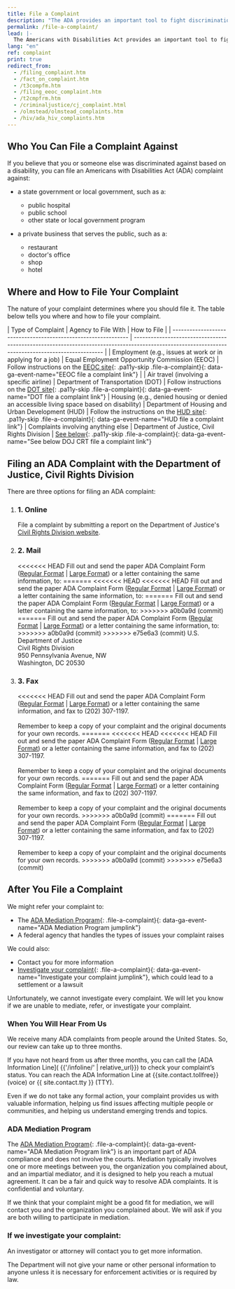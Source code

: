 ```yaml
---
title: File a Complaint
description: "The ADA provides an important tool to fight discrimination: filing a complaint with an appropriate federal agency. This page outlines the steps to do so."
permalink: /file-a-complaint/
lead: |-
  The Americans with Disabilities Act provides an important tool to fight discrimination: filing a complaint with an appropriate federal agency.  This page outlines the steps to get you started.
lang: "en"
ref: complaint
print: true
redirect_from:
  - /filing_complaint.htm
  - /fact_on_complaint.htm
  - /t3compfm.htm
  - /filing_eeoc_complaint.htm
  - /t2cmpfrm.htm
  - /criminaljustice/cj_complaint.html
  - /olmstead/olmstead_complaints.htm
  - /hiv/ada_hiv_complaints.htm
---
```


## Who You Can File a Complaint Against

If you believe that you or someone else was discriminated against based on a disability, you can file an Americans with Disabilities Act (ADA) complaint against:

- a state government or local government, such as a:
  - public hospital
  - public school
  - other state or local government program

- a private business that serves the public, such as a:
  - restaurant
  - doctor's office
  - shop
  - hotel

## Where and How to File Your Complaint

The nature of your complaint determines where you should file it. The table below tells you where and how to file your complaint.

| Type of Complaint                                              | Agency to File With                                              | How to File                                                                                                                             |
| -------------------------------------------------------------- | ------------------------------------------------------------------------------------------------------------------------------------------------- |
| Employment (e.g., issues at work or in applying for a job) | Equal Employment Opportunity Commission (EEOC) | Follow instructions on the [EEOC site](http://www.eeoc.gov/filing-charge-discrimination){: .pa11y-skip .file-a-complaint}{: data-ga-event-name="EEOC file a complaint link"}                                                       |
| Air travel (involving a specific airline)                   | Department of Transportation (DOT) | Follow instructions on the [DOT site](http://www.transportation.gov/airconsumer/complaints-alleging-discriminatory-treatment-against-disabled-travelers){: .pa11y-skip .file-a-complaint}{: data-ga-event-name="DOT file a complaint link"}
| Housing (e.g., denied housing or denied an accessible living space based on disability)                 | Department of Housing and Urban Development (HUD) | Follow the instructions on the [HUD site](https://www.hud.gov/program_offices/fair_housing_equal_opp/online-complaint){: .pa11y-skip .file-a-complaint}{: data-ga-event-name="HUD file a complaint link"}
| Complaints involving anything else                                                          | Department of Justice, Civil Rights Division                                                           | [See below](#filing-a-complaint-with-the-department-of-justice-civil-rights-division){: .pa11y-skip .file-a-complaint}{: data-ga-event-name="See below DOJ CRT file a complaint link"}

## Filing an ADA Complaint with the Department of Justice, Civil Rights Division
There are three options for filing an ADA complaint:
<div class="filing-options">
<ol>
<li>
<h3 class="margin-left-1">1. Online</h3>
<span>File a complaint by submitting a report on the Department of Justice's <a href="https://civilrights.justice.gov/report?utm_campaign=499a0d26-884a-47aa-9afc-70094d92e6f5" class="file-a-complaint" data-ga-event-name="DOJ CRT file a complaint link">Civil Rights Division website</a>.</span>
</li>

<li>
<h3 class="margin-left-1">2. Mail</h3>
<<<<<<< HEAD
<span>Fill out and send the paper ADA Complaint Form (<a class="pa11y-skip file-a-complaint" data-ga-event-name="ADA complaint form 1 file a complaint link" href="{{'assets/pdfs/file-a-complaint.pdf' | relative_url}}">Regular Format</a> | <a class="pa11y-skip file-a-complaint" data-ga-event-name="ADA complaint form 1 file a complaint link" href="{{'assets/pdfs/file-a-complaint-lg.pdf' | relative_url}}">Large Format</a>) or a letter containing the same information, to:</span>
=======
<<<<<<< HEAD
<<<<<<< HEAD
<span>Fill out and send the paper ADA Complaint Form (<a class="pa11y-skip file-a-complaint" data-ga-event-name="ADA complaint form 1 file a complaint link" href="{{'assets/pdfs/file-a-complaint.pdf' | relative_url}}">Regular Format</a> | <a class="pa11y-skip file-a-complaint" data-ga-event-name="ADA complaint form 1 file a complaint link" href="{{'assets/pdfs/file-a-complaint-lg.pdf' | relative_url}}">Large Format</a>) or a letter containing the same information, to:</span>
=======
<span>Fill out and send the paper ADA Complaint Form (<a class="pa11y-skip file-a-complaint" data-ga-event-name="ADA complaint form 1 file a complaint link" href="{{'assets/_pdfs/file-a-complaint.pdf' | relative_url}}">Regular Format</a> | <a class="pa11y-skip file-a-complaint" data-ga-event-name="ADA complaint form 1 file a complaint link" href="{{'assets/_pdfs/file-a-complaint-lg.pdf' | relative_url}}">Large Format</a>) or a letter containing the same information, to:</span>
>>>>>>> a0b0a9d (commit)
=======
<span>Fill out and send the paper ADA Complaint Form (<a class="pa11y-skip file-a-complaint" data-ga-event-name="ADA complaint form 1 file a complaint link" href="{{'assets/_pdfs/file-a-complaint.pdf' | relative_url}}">Regular Format</a> | <a class="pa11y-skip file-a-complaint" data-ga-event-name="ADA complaint form 1 file a complaint link" href="{{'assets/_pdfs/file-a-complaint-lg.pdf' | relative_url}}">Large Format</a>) or a letter containing the same information, to:</span>
>>>>>>> a0b0a9d (commit)
>>>>>>> e75e6a3 (commit)
U.S. Department of Justice<br/>
Civil Rights Division<br/>
950 Pennsylvania Avenue, NW<br/>
Washington, DC 20530
</li>
<li>
<h3 class="margin-left-1">3. Fax</h3>
<<<<<<< HEAD
<span>Fill out and send the paper ADA Complaint Form (<a class="pa11y-skip file-a-complaint" data-ga-event-name="ADA complaint form 1 file a complaint link" href="{{'assets/pdfs/file-a-complaint.pdf' | relative_url}}">Regular Format</a> | <a class="pa11y-skip file-a-complaint" data-ga-event-name="ADA complaint form large 1 file a complaint link" href="{{'assets/pdfs/file-a-complaint-lg.pdf' | relative_url}}">Large Format</a>) or a letter containing the same information, and fax to (202) 307-1197. <br/><br/>Remember to keep a copy of your complaint and the original documents for your own records.</span>
=======
<<<<<<< HEAD
<<<<<<< HEAD
<span>Fill out and send the paper ADA Complaint Form (<a class="pa11y-skip file-a-complaint" data-ga-event-name="ADA complaint form 1 file a complaint link" href="{{'assets/pdfs/file-a-complaint.pdf' | relative_url}}">Regular Format</a> | <a class="pa11y-skip file-a-complaint" data-ga-event-name="ADA complaint form large 1 file a complaint link" href="{{'assets/pdfs/file-a-complaint-lg.pdf' | relative_url}}">Large Format</a>) or a letter containing the same information, and fax to (202) 307-1197. <br/><br/>Remember to keep a copy of your complaint and the original documents for your own records.</span>
=======
<span>Fill out and send the paper ADA Complaint Form (<a class="pa11y-skip file-a-complaint" data-ga-event-name="ADA complaint form 1 file a complaint link" href="{{'assets/_pdfs/file-a-complaint.pdf' | relative_url}}">Regular Format</a> | <a class="pa11y-skip file-a-complaint" data-ga-event-name="ADA complaint form large 1 file a complaint link" href="{{'assets/_pdfs/file-a-complaint-lg.pdf' | relative_url}}">Large Format</a>) or a letter containing the same information, and fax to (202) 307-1197. <br/><br/>Remember to keep a copy of your complaint and the original documents for your own records.</span>
>>>>>>> a0b0a9d (commit)
=======
<span>Fill out and send the paper ADA Complaint Form (<a class="pa11y-skip file-a-complaint" data-ga-event-name="ADA complaint form 1 file a complaint link" href="{{'assets/_pdfs/file-a-complaint.pdf' | relative_url}}">Regular Format</a> | <a class="pa11y-skip file-a-complaint" data-ga-event-name="ADA complaint form large 1 file a complaint link" href="{{'assets/_pdfs/file-a-complaint-lg.pdf' | relative_url}}">Large Format</a>) or a letter containing the same information, and fax to (202) 307-1197. <br/><br/>Remember to keep a copy of your complaint and the original documents for your own records.</span>
>>>>>>> a0b0a9d (commit)
>>>>>>> e75e6a3 (commit)
</li>
</ol>
</div>

## After You File a Complaint

We might refer your complaint to:

- The [ADA Mediation Program](#mp){: .file-a-complaint}{: data-ga-event-name="ADA Mediation Program jumplink"}
- A federal agency that handles the types of issues your complaint raises

We could also:

- Contact you for more information
- [Investigate your complaint](#ic){: .file-a-complaint}{: data-ga-event-name="Investigate your complaint jumplink"}, which could lead to a settlement or a lawsuit

Unfortunately, we cannot investigate every complaint. We will let you know if we are unable to mediate, refer, or investigate your complaint.

### When You Will Hear From Us

We receive many ADA complaints from people around the United States. So, our review can take up to three months.

If you have not heard from us after three months, you can call the [ADA Information Line]( {{'/infoline/' | relative_url}}) to check your complaint’s status. You can reach the ADA Information Line at {{site.contact.tollfree}} (voice) or {{ site.contact.tty }} (TTY).

Even if we do not take any formal action, your complaint provides us with valuable information, helping us find issues affecting multiple people or communities, and helping us understand emerging trends and topics.

### <a name="mp"></a>ADA Mediation Program

The [ADA Mediation Program](https://archive.ada.gov/mediate.htm){: .file-a-complaint}{: data-ga-event-name="ADA Mediation Program link"} is an important part of ADA compliance and does not involve the courts. Mediation typically involves one or more meetings between you, the organization you complained about, and an impartial mediator, and it is designed to help you reach a mutual agreement. It can be a fair and quick way to resolve ADA complaints. It is confidential and voluntary.

If we think that your complaint might be a good fit for mediation, we will contact you and the organization you complained about. We will ask if you are both willing to participate in mediation.

### <a name="ic"></a>If we investigate your complaint:

An investigator or attorney will contact you to get more information.

The Department will not give your name or other personal information to anyone unless it is necessary for enforcement activities or is required by law.
